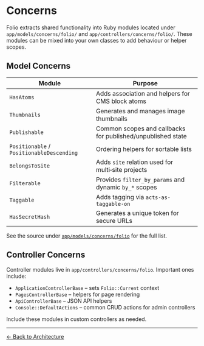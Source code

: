 # Concerns

Folio extracts shared functionality into Ruby modules located under `app/models/concerns/folio/` and `app/controllers/concerns/folio/`. These modules can be mixed into your own classes to add behaviour or helper scopes.

## Model Concerns

| Module | Purpose |
|--------|---------|
| `HasAtoms` | Adds association and helpers for CMS block atoms |
| `Thumbnails` | Generates and manages image thumbnails |
| `Publishable` | Common scopes and callbacks for published/unpublished state |
| `Positionable` / `PositionableDescending` | Ordering helpers for sortable lists |
| `BelongsToSite` | Adds `site` relation used for multi‑site projects |
| `Filterable` | Provides `filter_by_params` and dynamic `by_*` scopes |
| `Taggable` | Adds tagging via `acts-as-taggable-on` |
| `HasSecretHash` | Generates a unique token for secure URLs |

See the source under [`app/models/concerns/folio`](../app/models/concerns/folio) for the full list.

## Controller Concerns

Controller modules live in `app/controllers/concerns/folio`. Important ones include:

- `ApplicationControllerBase` – sets `Folio::Current` context
- `PagesControllerBase` – helpers for page rendering
- `ApiControllerBase` – JSON API helpers
- `Console::DefaultActions` – common CRUD actions for admin controllers

Include these modules in custom controllers as needed.

---

[← Back to Architecture](architecture.md)
